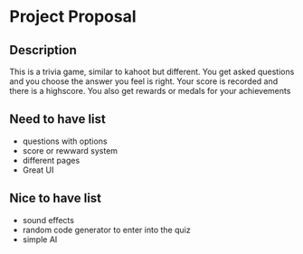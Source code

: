 # Project Proposal

## Description

This is a trivia game, similar to kahoot but different. You get asked questions and you choose the answer you feel is right. Your score is recorded and there is a highscore. You also get rewards or medals for your achievements
## Need to have list

- questions with options 
- score or rewward system
- different pages
- Great UI

## Nice to have list

- sound effects
- random code generator to enter into the quiz
- simple AI
